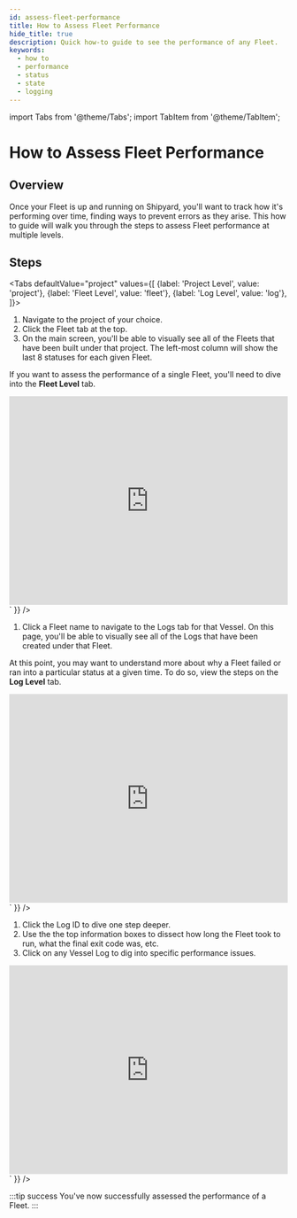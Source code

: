 ```yaml
---
id: assess-fleet-performance
title: How to Assess Fleet Performance
hide_title: true
description: Quick how-to guide to see the performance of any Fleet.
keywords:
  - how to
  - performance
  - status
  - state
  - logging
---
```


import Tabs from '@theme/Tabs';
import TabItem from '@theme/TabItem';

# How to Assess Fleet Performance

## Overview

Once your Fleet is up and running on Shipyard, you'll want to track how it's performing over time, finding ways to prevent errors as they arise. This how to guide will walk you through the steps to assess Fleet performance at multiple levels.

## Steps

<Tabs
defaultValue="project"
values={[
{label: 'Project Level', value: 'project'},
{label: 'Fleet Level', value: 'fleet'},
{label: 'Log Level', value: 'log'},
]}>
<TabItem value="project">

1. Navigate to the project of your choice.
2. Click the Fleet tab at the top.
3. On the main screen, you'll be able to visually see all of the Fleets that have been built under that project. The left-most column will show the last 8 statuses for each given Fleet.

If you want to assess the performance of a single Fleet, you'll need to dive into the **Fleet Level** tab.

<div dangerouslySetInnerHTML={{ __html: `<div style="position: relative; padding-bottom: calc(66.66666666666666% + 41px); height: 0;"><iframe src="https://demo.arcade.software/167QZhvkym4HsfKSvR8f?embed" frameborder="0" loading="lazy" webkitallowfullscreen mozallowfullscreen allowfullscreen style="position: absolute; top: 0; left: 0; width: 100%; height: 100%;color-scheme: light;" title="How to Assess Fleet Performance - Project"></iframe></div>` }} />

</TabItem>
<TabItem value="fleet">

1. Click a Fleet name to navigate to the Logs tab for that Vessel. On this page, you'll be able to visually see all of the Logs that have been created under that Fleet.

At this point, you may want to understand more about why a Fleet failed or ran into a particular status at a given time. To do so, view the steps on the **Log Level** tab.


<div dangerouslySetInnerHTML={{ __html: `<div style="position: relative; padding-bottom: calc(66.66666666666666% + 41px); height: 0;"><iframe src="https://demo.arcade.software/6hv2w01LQNmzp1Mzcpuy?embed" frameborder="0" loading="lazy" webkitallowfullscreen mozallowfullscreen allowfullscreen style="position: absolute; top: 0; left: 0; width: 100%; height: 100%;color-scheme: light;" title="How to Assess Fleet Performance - Fleet"></iframe></div>
` }} />

</TabItem>
<TabItem value='log'>

1. Click the Log ID to dive one step deeper.
2. Use the the top information boxes to dissect how long the Fleet took to run, what the final exit code was, etc.
3. Click on any Vessel Log to dig into specific performance issues.

<div dangerouslySetInnerHTML={{ __html: `<div style="position: relative; padding-bottom: calc(66.66666666666666% + 41px); height: 0;"><iframe src="https://demo.arcade.software/U4mMJ2VPJMk5dbsuh2YA?embed" frameborder="0" loading="lazy" webkitallowfullscreen mozallowfullscreen allowfullscreen style="position: absolute; top: 0; left: 0; width: 100%; height: 100%;color-scheme: light;" title="How to Assess Fleet Performance - Log"></iframe></div>` }} />

</TabItem>
</Tabs>

:::tip success
You've now successfully assessed the performance of a Fleet.
:::
